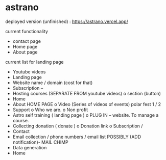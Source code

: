 # astrano

deployed  version (unfinished) : https://astrano.vercel.app/

current functionality
- contact page
- Home page
- About page

current list for landing page
-	Youtube videos 
-	Landing page  
-	Website name / domain (cost for that)
-	Subscription – 
-	Hosting courses (SEPARATE FROM youtube videos)
o	section (button) 
-	Home 
-	About HOME PAGE
o	Video (Series of videos of events) polar fest 1 / 2
-	Support
o	Who we are.
o	Non profit
-	Astro self training ( landing page ) 
o	PLUG IN – website. To manage a course. 
-	Collecting donation ( donate )
o	Donation link 
o	Subscription / 
-	Contact 
-	Email collection / phone numbers / email list POSSIBLY (ADD notification)- MAIL CHIMP
-	Data generation 
-	Home


